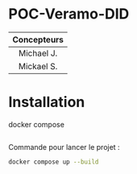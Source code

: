 # POC-Veramo-DID

|Concepteurs|
|:---------:|
|Michael J.|
|Mickael S.|

# Installation

docker compose

```yaml

```

Commande pour lancer le projet :
```bash
docker compose up --build
```
